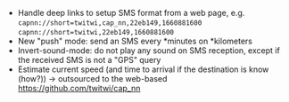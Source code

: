 
- Handle deep links to setup SMS format from a web page, e.g. `capnn://short=twitwi,cap_nn,22eb149,1660881600` `capnn://short=twitwi,22eb149,1660881600`
- New "push" mode: send an SMS every *minutes on *kilometers
- Invert-sound-mode: do not play any sound on SMS reception, except if the received SMS is not a "GPS" query
- Estimate current speed (and time to arrival if the destination is know (how?)) -> outsourced to the web-based https://github.com/twitwi/cap_nn
